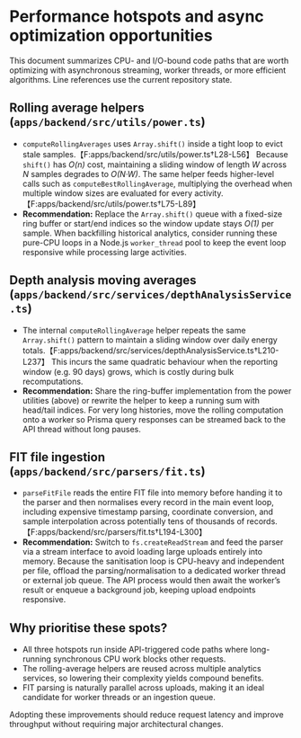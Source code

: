 # Performance hotspots and async optimization opportunities

This document summarizes CPU- and I/O-bound code paths that are worth
optimizing with asynchronous streaming, worker threads, or more efficient
algorithms. Line references use the current repository state.

## Rolling average helpers (`apps/backend/src/utils/power.ts`)

* `computeRollingAverages` uses `Array.shift()` inside a tight loop to evict
  stale samples.【F:apps/backend/src/utils/power.ts†L28-L56】 Because `shift()`
  has *O(n)* cost, maintaining a sliding window of length *W* across *N*
  samples degrades to *O(N·W)*. The same helper feeds higher-level calls such as
  `computeBestRollingAverage`, multiplying the overhead when multiple window
  sizes are evaluated for every activity.【F:apps/backend/src/utils/power.ts†L75-L89】
* **Recommendation:** Replace the `Array.shift()` queue with a fixed-size ring
  buffer or start/end indices so the window update stays *O(1)* per sample.
  When backfilling historical analytics, consider running these pure-CPU loops
  in a Node.js `worker_thread` pool to keep the event loop responsive while
  processing large activities.

## Depth analysis moving averages (`apps/backend/src/services/depthAnalysisService.ts`)

* The internal `computeRollingAverage` helper repeats the same
  `Array.shift()` pattern to maintain a sliding window over daily energy
  totals.【F:apps/backend/src/services/depthAnalysisService.ts†L210-L237】 This
  incurs the same quadratic behaviour when the reporting window (e.g. 90 days)
  grows, which is costly during bulk recomputations.
* **Recommendation:** Share the ring-buffer implementation from the power
  utilities (above) or rewrite the helper to keep a running sum with head/tail
  indices. For very long histories, move the rolling computation onto a worker
  so Prisma query responses can be streamed back to the API thread without long
  pauses.

## FIT file ingestion (`apps/backend/src/parsers/fit.ts`)

* `parseFitFile` reads the entire FIT file into memory before handing it to the
  parser and then normalises every record in the main event loop, including
  expensive timestamp parsing, coordinate conversion, and sample interpolation
  across potentially tens of thousands of records.【F:apps/backend/src/parsers/fit.ts†L194-L300】
* **Recommendation:** Switch to `fs.createReadStream` and feed the parser via a
  stream interface to avoid loading large uploads entirely into memory. Because
  the sanitisation loop is CPU-heavy and independent per file, offload the
  parsing/normalisation to a dedicated worker thread or external job queue. The
  API process would then await the worker’s result or enqueue a background job,
  keeping upload endpoints responsive.

## Why prioritise these spots?

* All three hotspots run inside API-triggered code paths where long-running
  synchronous CPU work blocks other requests.
* The rolling-average helpers are reused across multiple analytics services, so
  lowering their complexity yields compound benefits.
* FIT parsing is naturally parallel across uploads, making it an ideal
  candidate for worker threads or an ingestion queue.

Adopting these improvements should reduce request latency and improve
throughput without requiring major architectural changes.
